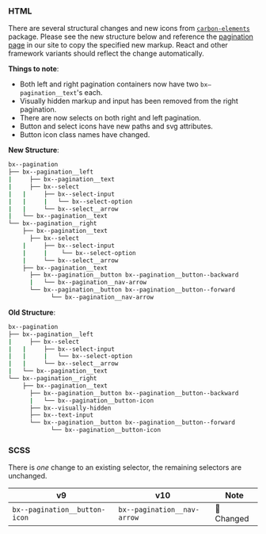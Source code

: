 ### HTML

There are several structural changes and new icons from [`carbon-elements`](https://github.com/IBM/carbon-elements) package. Please see the new structure below and reference the [pagination page](https://next.carbondesignsystem.com/components/pagination/code) in our site to copy the specified new markup. React and other framework variants should reflect the change automatically.

**Things to note**:

- Both left and right pagination containers now have two `bx—pagination__text`'s each.
- Visually hidden markup and input has been removed from the right pagination.
- There are now selects on both right and left pagination.
- Button and select icons have new paths and svg attributes.
- Button icon class names have changed.

**New Structure**:

```bash
bx--pagination
├── bx--pagination__left
|	  ├── bx--pagination__text
|	  ├── bx--select
|   |	  ├── bx--select-input
|  	|	  |	  └── bx--select-option
|   |	  └── bx--select__arrow
|   └── bx--pagination__text
└── bx--pagination__right
    ├── bx--pagination__text
	  ├── bx--select
    |	  ├── bx--select-input
  	|	  |	   └── bx--select-option
    |	  └── bx--select__arrow
    ├── bx--pagination__text
	  ├── bx--pagination__button bx--pagination__button--backward
	  |	  └── bx--pagination__nav-arrow
	  └── bx--pagination__button bx--pagination__button--forward
		    └── bx--pagination__nav-arrow
```

**Old Structure**:

```bash
bx--pagination
├── bx--pagination__left
|	  ├── bx--select
|   |	  ├── bx--select-input
|  	|	  |	  └── bx--select-option
|   |	  └── bx--select__arrow
|   └── bx--pagination__text
└── bx--pagination__right
    ├── bx--pagination__text
	  ├── bx--pagination__button bx--pagination__button--backward
	  |	  └── bx--pagination__button-icon
	  ├── bx--visually-hidden
	  ├── bx--text-input
	  └── bx--pagination__button bx--pagination__button--forward
		    └── bx--pagination__button-icon
```

### SCSS

There is _one_ change to an existing selector, the remaining selectors are unchanged.

| v9                            | v10                         | Note           |
| ----------------------------- | --------------------------- | -------------- |
| `bx--pagination__button-icon` | `bx--pagination__nav-arrow` | :eyes: Changed |
